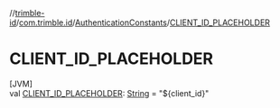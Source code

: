 //[trimble-id](../../../index.md)/[com.trimble.id](../index.md)/[AuthenticationConstants](index.md)/[CLIENT_ID_PLACEHOLDER](-c-l-i-e-n-t_-i-d_-p-l-a-c-e-h-o-l-d-e-r.md)

# CLIENT_ID_PLACEHOLDER

[JVM]\
val [CLIENT_ID_PLACEHOLDER](-c-l-i-e-n-t_-i-d_-p-l-a-c-e-h-o-l-d-e-r.md): [String](https://docs.oracle.com/javase/8/docs/api/java/lang/String.html) = &quot;${client_id}&quot;
